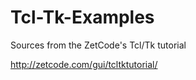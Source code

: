# Tcl-Tk-Examples
Sources from the ZetCode's Tcl/Tk tutorial

http://zetcode.com/gui/tcltktutorial/
